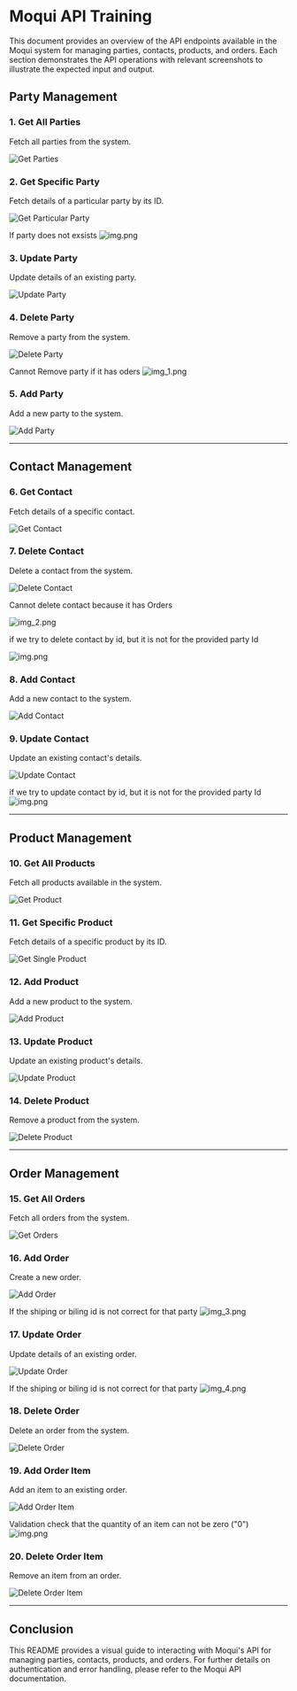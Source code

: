 # Moqui API Training

This document provides an overview of the API endpoints available in the Moqui system for managing parties, contacts, products, and orders. Each section demonstrates the API operations with relevant screenshots to illustrate the expected input and output.


## Party Management

### 1. Get All Parties
Fetch all parties from the system.

![Get Parties](img/img_4.png)

### 2. Get Specific Party
Fetch details of a particular party by its ID.

![Get Particular Party](img/img_5.png)

If party does not exsists
![img.png](img/img23.png)

### 3. Update Party
Update details of an existing party.

![Update Party](img/img_6.png)

### 4. Delete Party
Remove a party from the system.

![Delete Party](img/img_7.png)

Cannot Remove party if it has oders
![img_1.png](img/img_24.png)

### 5. Add Party
Add a new party to the system.

![Add Party](img/img_9.png)

---

## Contact Management

### 6. Get Contact
Fetch details of a specific contact.

![Get Contact](img/img_10.png)

### 7. Delete Contact
Delete a contact from the system.

![Delete Contact](img/img_11.png)

Cannot delete contact because it has Orders

![img_2.png](img/img_26.png)

if we try to delete contact by id, but it is not for the provided party Id

![img.png](img/img_29.png)

### 8. Add Contact
Add a new contact to the system.

![Add Contact](img/img_12.png)

### 9. Update Contact
Update an existing contact's details.

![Update Contact](img/img_13.png)

if we try to update contact by id, but it is not for the provided party Id 
![img.png](img/img_28.png)

---

## Product Management

### 10. Get All Products
Fetch all products available in the system.

![Get Product](img/img_15.png)

### 11. Get Specific Product
Fetch details of a specific product by its ID.

![Get Single Product](img/img_18.png)

### 12. Add Product
Add a new product to the system.

![Add Product](img/img_16.png)

### 13. Update Product
Update an existing product's details.

![Update Product](img/img_17.png)

### 14. Delete Product
Remove a product from the system.

![Delete Product](img/img_14.png)

---

## Order Management

### 15. Get All Orders
Fetch all orders from the system.

![Get Orders](img/img.png)

### 16. Add Order
Create a new order.

![Add Order](img/img_19.png)

If the shiping or biling id is not correct for that party
![img_3.png](img/img_23.png)

### 17. Update Order
Update details of an existing order.

![Update Order](img/img_20.png)

If the shiping or biling id is not correct for that party
![img_4.png](img/img_25.png)

### 18. Delete Order
Delete an order from the system.

![Delete Order](img/img_1.png)

### 19. Add Order Item
Add an item to an existing order.

![Add Order Item](img/img_21.png)

Validation check that the quantity of an item can not be zero ("0")
![img.png](img.png)


### 20. Delete Order Item
Remove an item from an order.

![Delete Order Item](img/img_22.png)

---

## Conclusion

This README provides a visual guide to interacting 
with Moqui's API for managing parties, contacts, products,
and orders. For further details on authentication and error
handling, please refer to the Moqui API documentation.
